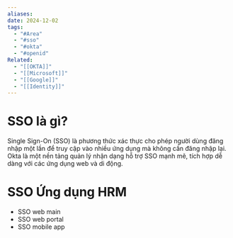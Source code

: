 ```yaml
---
aliases: 
date: 2024-12-02
tags:
  - "#Area"
  - "#sso"
  - "#okta"
  - "#openid"
Related:
  - "[[OKTA]]"
  - "[[Microsoft]]"
  - "[[Google]]"
  - "[[Identity]]"
---
```

# SSO là gì?
Single Sign-On (SSO) là phương thức xác thực cho phép người dùng đăng nhập một lần để truy cập vào nhiều ứng dụng mà không cần đăng nhập lại. Okta là một nền tảng quản lý nhận dạng hỗ trợ SSO mạnh mẽ, tích hợp dễ dàng với các ứng dụng web và di động.


# SSO Ứng dụng HRM
- SSO web main
- SSO web portal
- SSO mobile app